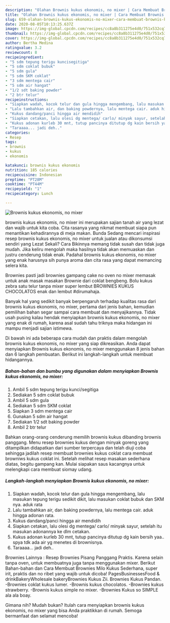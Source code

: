 ```yaml
---
description: "Olahan Brownis kukus ekonomis, no mixer | Cara Membuat Brownis kukus ekonomis, no mixer Yang Enak dan Simpel"
title: "Olahan Brownis kukus ekonomis, no mixer | Cara Membuat Brownis kukus ekonomis, no mixer Yang Enak dan Simpel"
slug: 659-olahan-brownis-kukus-ekonomis-no-mixer-cara-membuat-brownis-kukus-ekonomis-no-mixer-yang-enak-dan-simpel
date: 2020-08-05T10:13:25.637Z
image: https://img-global.cpcdn.com/recipes/cc8a8b311275e4d0/751x532cq70/brownis-kukus-ekonomis-no-mixer-foto-resep-utama.jpg
thumbnail: https://img-global.cpcdn.com/recipes/cc8a8b311275e4d0/751x532cq70/brownis-kukus-ekonomis-no-mixer-foto-resep-utama.jpg
cover: https://img-global.cpcdn.com/recipes/cc8a8b311275e4d0/751x532cq70/brownis-kukus-ekonomis-no-mixer-foto-resep-utama.jpg
author: Bertha Medina
ratingvalue: 3.2
reviewcount: 8
recipeingredient:
- "5 sdm tepung terigu kuncisegitiga"
- "5 sdm coklat bubuk"
- "5 sdm gula"
- "5 sdm SKM coklat"
- "3 sdm mentega cair"
- "5 sdm air hangat"
- "1/2 sdt baking powder"
- "2 btr telur"
recipeinstructions:
- "Siapkan wadah, kocok telur dan gula hingga mengembang, lalu masukan tepung terigu sedikit dikit, lalu masukan coklat bubuk dan SKM nya. aduk rata"
- "Lalu tambahkan air, dan baking powdernya, lalu mentega cair. aduk hingga adonan rata."
- "Kukus dandang/panci hingga air mendidih"
- "Siapkan cetakan, lalu olesi dg mentega/ carlo/ minyak sayur, setelah itu masukan adonannya ke dlm cetakan."
- "Kukus adonan kurleb 30 mnt, tutup pancinya ditutup dg kain bersih yaa.. spya tdk ada air yg menetes di brownisnya."
- "Taraaaa... jadi deh.."
categories:
- Resep
tags:
- brownis
- kukus
- ekonomis

katakunci: brownis kukus ekonomis 
nutrition: 185 calories
recipecuisine: Indonesian
preptime: "PT28M"
cooktime: "PT44M"
recipeyield: "1"
recipecategory: Lunch

---
```



![Brownis kukus ekonomis, no mixer](https://img-global.cpcdn.com/recipes/cc8a8b311275e4d0/751x532cq70/brownis-kukus-ekonomis-no-mixer-foto-resep-utama.jpg)


brownis kukus ekonomis, no mixer ini merupakan sajian tanah air yang lezat dan wajib untuk kita coba. Cita rasanya yang nikmat membuat siapa pun menantikan kehadirannya di meja makan.
Bunda Sedang mencari inspirasi resep brownis kukus ekonomis, no mixer untuk jualan atau dikonsumsi sendiri yang Lezat Sekali? Cara Bikinnya memang tidak susah dan tidak juga mudah. Jika keliru mengolah maka hasilnya tidak akan memuaskan dan justru cenderung tidak enak. Padahal brownis kukus ekonomis, no mixer yang enak harusnya sih punya aroma dan cita rasa yang dapat memancing selera kita.

Brownies pasti jadi brownies gampang cake no oven no mixer memasak untuk anak masak masakan Brownie dari coklat bengbeng. Bolu kukus zebra satu telur tanpa mixer super lembut BROWNIES KUKUS CHOCOLATOS enak dan lembut #dirumahaja.

Banyak hal yang sedikit banyak berpengaruh terhadap kualitas rasa dari brownis kukus ekonomis, no mixer, pertama dari jenis bahan, kemudian pemilihan bahan segar sampai cara membuat dan menyajikannya. Tidak usah pusing kalau hendak menyiapkan brownis kukus ekonomis, no mixer yang enak di rumah, karena asal sudah tahu triknya maka hidangan ini mampu menjadi sajian istimewa.


Di bawah ini ada beberapa cara mudah dan praktis dalam mengolah brownis kukus ekonomis, no mixer yang siap dikreasikan. Anda dapat menyiapkan Brownis kukus ekonomis, no mixer menggunakan 8 jenis bahan dan 6 langkah pembuatan. Berikut ini langkah-langkah untuk membuat hidangannya.

<!--inarticleads1-->

##### Bahan-bahan dan bumbu yang digunakan dalam menyiapkan Brownis kukus ekonomis, no mixer:

1. Ambil 5 sdm tepung terigu kunci/segitiga
1. Sediakan 5 sdm coklat bubuk
1. Ambil 5 sdm gula
1. Sediakan 5 sdm SKM coklat
1. Siapkan 3 sdm mentega cair
1. Gunakan 5 sdm air hangat
1. Sediakan 1/2 sdt baking powder
1. Ambil 2 btr telur


Bahkan orang-orang cenderung memilih brownis kukus dibanding brownis panggang. Menu resep brownies kukus dengan minyak goreng yang ditampilkan didapatkan dari sumber terpercaya dan telah diuji coba sehingga jadilah resep membuat brownies kukus coklat cara membuat browniws kukus coklat ini. Setelah melihat resep masakan sederhana diatas, begitu gampang kan. Mulai siapakan saus kacangnya untuk melengkapi cara membuat siomay udang. 

<!--inarticleads2-->

##### Langkah-langkah menyiapkan Brownis kukus ekonomis, no mixer:

1. Siapkan wadah, kocok telur dan gula hingga mengembang, lalu masukan tepung terigu sedikit dikit, lalu masukan coklat bubuk dan SKM nya. aduk rata
1. Lalu tambahkan air, dan baking powdernya, lalu mentega cair. aduk hingga adonan rata.
1. Kukus dandang/panci hingga air mendidih
1. Siapkan cetakan, lalu olesi dg mentega/ carlo/ minyak sayur, setelah itu masukan adonannya ke dlm cetakan.
1. Kukus adonan kurleb 30 mnt, tutup pancinya ditutup dg kain bersih yaa.. spya tdk ada air yg menetes di brownisnya.
1. Taraaaa... jadi deh..


Brownies Lainnya : Resep Brownies Pisang Panggang Praktis. Karena selain tanpa oven, untuk membuatnya juga tanpa menggunakan mixer. Berikut Bahan-bahan dan Cara Membuat Brownies Milo Kukus Sederhana, super irit, praktis dan no ribet yang wajib untuk dicoba! PagesBusinessesFood &amp; drinkBakeryWholesale bakeryBrownies Kukus Zii. Brownies Kukus Pandan. -Brownies coklat kukus lumer. -Brownis kukus chocolatos. -Brownies kukus strawberry. -Brownis kukus simple no mixer. -Brownies Kukus so SIMPLE ala ala boay. 

Gimana nih? Mudah bukan? Itulah cara menyiapkan brownis kukus ekonomis, no mixer yang bisa Anda praktikkan di rumah. Semoga bermanfaat dan selamat mencoba!
